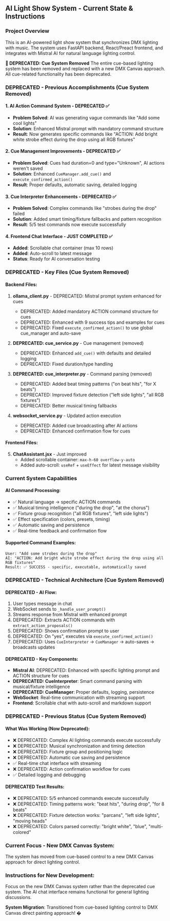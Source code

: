 ## AI Light Show System - Current State & Instructions

### **Project Overview**
This is an AI-powered light show system that synchronizes DMX lighting with music. The system uses FastAPI backend, React/Preact frontend, and integrates with Mistral AI for natural language lighting control.

**🚫 DEPRECATED: Cue System Removed**
The entire cue-based lighting system has been removed and replaced with a new DMX Canvas approach. All cue-related functionality has been deprecated.

### **DEPRECATED - Previous Accomplishments (Cue System Removed)**

#### **1. AI Action Command System - DEPRECATED ✅**
- **Problem Solved**: AI was generating vague commands like "Add some cool lights"
- **Solution**: Enhanced Mistral prompt with mandatory command structure
- **Result**: Now generates specific commands like "ACTION: Add bright white strobe effect during the drop using all RGB fixtures"

#### **2. Cue Management Improvements - DEPRECATED ✅**
- **Problem Solved**: Cues had duration=0 and type="Unknown", AI actions weren't saved
- **Solution**: Enhanced `CueManager.add_cue()` and `execute_confirmed_action()`
- **Result**: Proper defaults, automatic saving, detailed logging

#### **3. Cue Interpreter Enhancements - DEPRECATED ✅**
- **Problem Solved**: Complex commands like "strobes during the drop" failed
- **Solution**: Added smart timing/fixture fallbacks and pattern recognition
- **Result**: 5/5 test commands now execute successfully

#### **4. Frontend Chat Interface - JUST COMPLETED ✅**
- **Added**: Scrollable chat container (max 10 rows)
- **Added**: Auto-scroll to latest message
- **Status**: Ready for AI conversation testing

### **DEPRECATED - Key Files (Cue System Removed)**

#### **Backend Files:**
1. **ollama_client.py** - DEPRECATED: Mistral prompt system enhanced for cues
   - DEPRECATED: Added mandatory ACTION command structure for cues
   - DEPRECATED: Enhanced with 9 success tips and examples for cues
   - DEPRECATED: Fixed `execute_confirmed_action()` to use global cue_manager and auto-save

2. **DEPRECATED: cue_service.py** - Cue management (removed)
   - DEPRECATED: Enhanced `add_cue()` with defaults and detailed logging
   - DEPRECATED: Fixed duration/type handling

3. **DEPRECATED: cue_interpreter.py** - Command parsing (removed)
   - DEPRECATED: Added beat timing patterns ("on beat hits", "for X beats")
   - DEPRECATED: Improved fixture detection ("left side lights", "all RGB fixtures")
   - DEPRECATED: Better musical timing fallbacks

4. **websocket_service.py** - Updated action execution
   - DEPRECATED: Added cue broadcasting after AI actions
   - DEPRECATED: Enhanced confirmation flow for cues

#### **Frontend Files:**
5. **ChatAssistant.jsx** - Just improved
   - Added scrollable container: `max-h-60 overflow-y-auto`
   - Added auto-scroll: `useRef` + `useEffect` for latest message visibility

### **Current System Capabilities**

#### **AI Command Processing:**
- ✅ Natural language → specific ACTION commands
- ✅ Musical timing intelligence ("during the drop", "at the chorus")
- ✅ Fixture group recognition ("all RGB fixtures", "left side lights")
- ✅ Effect specification (colors, presets, timing)
- ✅ Automatic saving and persistence
- ✅ Real-time feedback and confirmation flow

#### **Supported Command Examples:**
```
User: "Add some strobes during the drop"
AI: "ACTION: Add bright white strobe effect during the drop using all RGB fixtures"
Result: ✅ SUCCESS - specific, executable, automatically saved
```

### **DEPRECATED - Technical Architecture (Cue System Removed)**

#### **DEPRECATED - AI Flow:**
1. User types message in chat
2. WebSocket sends to `_handle_user_prompt()`
3. Streams response from Mistral with enhanced prompt
4. DEPRECATED: Extracts ACTION commands with `extract_action_proposals()`
5. DEPRECATED: Shows confirmation prompt to user
6. DEPRECATED: On "yes", executes via `execute_confirmed_action()`
7. DEPRECATED: Uses `CueInterpreter` → `CueManager` → auto-saves → broadcasts updates

#### **DEPRECATED - Key Components:**
- **Mistral AI**: DEPRECATED: Enhanced with specific lighting prompt and ACTION structure for cues
- **DEPRECATED: CueInterpreter**: Smart command parsing with musical/fixture intelligence
- **DEPRECATED: CueManager**: Proper defaults, logging, persistence
- **WebSocket**: Real-time communication with streaming support
- **Frontend**: Scrollable chat with auto-scroll and markdown support

### **DEPRECATED - Previous Status (Cue System Removed)**

#### **What Was Working (Now Deprecated):**
- ❌ DEPRECATED: Complex AI lighting commands execute successfully
- ❌ DEPRECATED: Musical synchronization and timing detection
- ❌ DEPRECATED: Fixture group and positioning logic
- ❌ DEPRECATED: Automatic cue saving and persistence
- ✅ Real-time chat interface with streaming
- ❌ DEPRECATED: Action confirmation workflow for cues
- ✅ Detailed logging and debugging

#### **DEPRECATED Test Results:**
- ❌ DEPRECATED: 5/5 enhanced commands execute successfully
- ❌ DEPRECATED: Timing patterns work: "beat hits", "during drop", "for 8 beats"
- ❌ DEPRECATED: Fixture detection works: "parcans", "left side lights", "moving heads"  
- ❌ DEPRECATED: Colors parsed correctly: "bright white", "blue", "multi-colored"

### **Current Focus - New DMX Canvas System:**
The system has moved from cue-based control to a new DMX Canvas approach for direct lighting control.

### **Instructions for New Development:**
Focus on the new DMX Canvas system rather than the deprecated cue system. The AI chat interface remains functional for general lighting discussions.

**System Migration**: Transitioned from cue-based lighting control to DMX Canvas direct painting approach! �